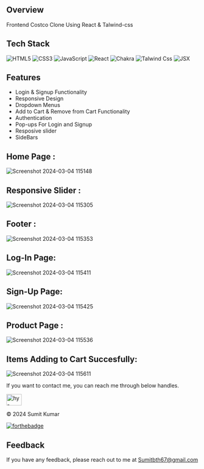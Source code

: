 ## Overview
Frontend Costco Clone Using React & Talwind-css

## Tech Stack
![HTML5](https://img.shields.io/badge/html5-%23E34F26.svg?style=for-the-badge&logo=html5&logoColor=white)
![CSS3](https://img.shields.io/badge/css3-%231572B6.svg?style=for-the-badge&logo=css3&logoColor=white)
![JavaScript](https://img.shields.io/badge/javascript-%23323330.svg?style=for-the-badge&logo=javascript&logoColor=%23F7DF1E)
![React](https://img.shields.io/badge/react-%2320232a.svg?style=for-the-badge&logo=react&logoColor=%2361DAFB)
![Chakra](https://img.shields.io/badge/chakra-%234ED1C5.svg?style=for-the-badge&logo=chakraui&logoColor=white)
![Talwind Css](https://camo.githubusercontent.com/6c62369c4e99b8a15e8bc2252842ba29e6af1a870849ba36b78e534304113437/68747470733a2f2f696d672e736869656c64732e696f2f62616467652f5461696c77696e645f4353532d3338423241433f7374796c653d666f722d7468652d6261646765266c6f676f3d7461696c77696e642d637373266c6f676f436f6c6f723d7768697465)
![JSX](https://camo.githubusercontent.com/d2512b3faa5c34d3a91558dcf9402ee3cfc5d4e2b64850429d98e3ca3d54d94e/68747470733a2f2f696d672e736869656c64732e696f2f62616467652f4a53582d2532333030443846462e7376673f7374796c653d666f722d7468652d6261646765266c6f676f3d7265616374266c6f676f436f6c6f723d7768697465)




## Features

- Login & Signup Functionality
- Responsive Design
- Dropdown Menus
- Add to Cart & Remove from Cart Functionality
- Authentication
- Pop-ups For Login and Signup
- Resposive slider
- SideBars

## Home Page :
![Screenshot 2024-03-04 115148](https://github.com/hySumit/Costco-Clone/assets/112721086/53bf82cf-b53e-465d-bf0f-981c0abfc032)
## Responsive Slider :
![Screenshot 2024-03-04 115305](https://github.com/hySumit/Costco-Clone/assets/112721086/8982bc2b-7770-4056-8e85-1c42982ac4db)
## Footer :
![Screenshot 2024-03-04 115353](https://github.com/hySumit/Costco-Clone/assets/112721086/db3992bf-5601-46a5-bfac-fe886b3a7a53)
## Log-In Page:
![Screenshot 2024-03-04 115411](https://github.com/hySumit/Costco-Clone/assets/112721086/7f13ef6e-2cf4-41c2-bce8-ccbebc2dee57)
## Sign-Up Page: 
![Screenshot 2024-03-04 115425](https://github.com/hySumit/Costco-Clone/assets/112721086/eeef90ac-ca03-4ffe-a453-694421849a35)
## Product Page :
![Screenshot 2024-03-04 115536](https://github.com/hySumit/Costco-Clone/assets/112721086/f5f3a6e8-d60e-4627-a7b8-ff8046aa30f0)
## Items Adding to Cart Succesfully:
![Screenshot 2024-03-04 115611](https://github.com/hySumit/Costco-Clone/assets/112721086/b1ae44f9-3f3f-4f31-a7a4-30a9c0873d22)




If you want to contact me, you can reach me through below handles.

<a href="https://linkedin.com/in/hy-sumit" target="blank"><img align="center" src="https://raw.githubusercontent.com/rahuldkjain/github-profile-readme-generator/master/src/images/icons/Social/linked-in-alt.svg" alt="hy-sumit" height="30" width="40" /></a>

© 2024 Sumit Kumar


[![forthebadge](https://forthebadge.com/images/badges/built-with-love.svg)](https://forthebadge.com)

## Feedback

If you have any feedback, please reach out to me at Sumitbth67@gmail.com

